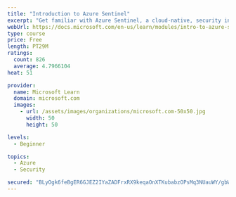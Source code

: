 ```yaml
---
title: "Introduction to Azure Sentinel"
excerpt: "Get familiar with Azure Sentinel, a cloud-native, security information and event management (SIEM) service."
webUrl: https://docs.microsoft.com/en-us/learn/modules/intro-to-azure-sentinel/
type: course
price: Free
length: PT29M
ratings:
  count: 826
  average: 4.7966104
heat: 51

provider:
  name: Microsoft Learn
  domain: microsoft.com
  images:
    - url: /assets/images/organizations/microsoft.com-50x50.jpg
      width: 50
      height: 50

levels:
  - Beginner

topics:
  - Azure
  - Security

secured: "BLyOgk6feBgER6GJEZ2IYaZADFrxRX9keqaOnXTKubabzOPsMq3NUauWY/gbWs+jb6Y1L077MpLkBgyXeYFGS0EUDYMpfmDsl4OiIwApJmPF+q2eu6jgEdOSSIunL2DxZwbKaF+9E8uBVYKgpq7W0f+5jXW9yrwTYQup8u3zMOaHOUe7MXfS6agFpFGNU8EJX3uc85vJGhZMM8TnLUZn17yAdfJfyH3f/2v+OAkZz2JMRntTginuhBAU1EJKgUn1n2YIvvyYKNWxlyKjuB9FJzuuEakV/DrFBu8mAoIXMPl4DIJevJQ7YlqUbdgXXCUtso/78bZKXi/C7aviSwFAysdObPI/xr/RYFCnsk8T3gcUD1vT6Rw9oq76OXm3ngWAnWC94pejc3yGtaXZWpCawMJDHqo0hNUhZZgG+nr9KRI=;FFFragDMEBktA2v2sqA+cg=="
---
```


